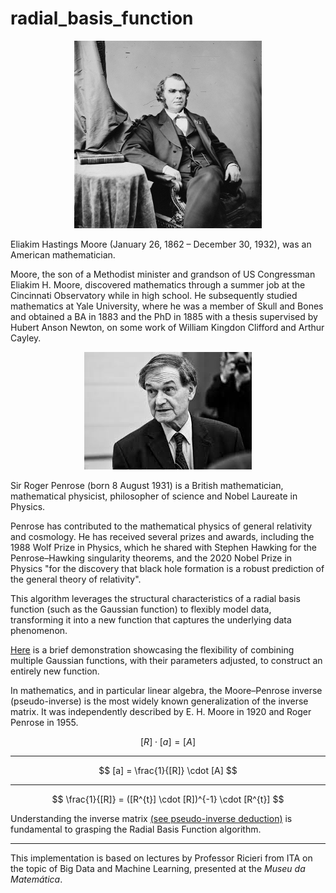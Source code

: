 # radial_basis_function

<div align="center">
  <img src="image/moore.jpg" alt="moore" width="300" height="300">
</div>

Eliakim Hastings Moore (January 26, 1862 – December 30, 1932), was an American mathematician.

Moore, the son of a Methodist minister and grandson of US Congressman Eliakim H. Moore, discovered mathematics through a summer job at the Cincinnati Observatory while in high school. He subsequently studied mathematics at Yale University, where he was a member of Skull and Bones and obtained a BA in 1883 and the PhD in 1885 with a thesis supervised by Hubert Anson Newton, on some work of William Kingdon Clifford and Arthur Cayley.

<div align="center">
  <img src="image/penrose.jpeg" alt="penrose">
</div>

Sir Roger Penrose (born 8 August 1931) is a British mathematician, mathematical physicist, philosopher of science and Nobel Laureate in Physics.

Penrose has contributed to the mathematical physics of general relativity and cosmology. He has received several prizes and awards, including the 1988 Wolf Prize in Physics, which he shared with Stephen Hawking for the Penrose–Hawking singularity theorems, and the 2020 Nobel Prize in Physics "for the discovery that black hole formation is a robust prediction of the general theory of relativity".

This algorithm leverages the structural characteristics of a radial basis function (such as the Gaussian function) to flexibly model data, transforming it into a new function that captures the underlying data phenomenon.

[Here](https://www.geogebra.org/m/ty36fk8n) is a brief demonstration showcasing the flexibility of combining multiple Gaussian functions, with their parameters adjusted, to construct an entirely new function.

In mathematics, and in particular linear algebra, the Moore–Penrose inverse (pseudo-inverse) is the most widely known generalization of the inverse matrix. It was independently described by E. H. Moore in 1920 and Roger Penrose in 1955.

$$
[R] \cdot [a] = [A]
$$

---

$$
[a] = \frac{1}{[R]} \cdot [A]
$$

---

$$
\frac{1}{[R]} = ([R^{t}] \cdot [R])^{-1} \cdot [R^{t}]
$$

Understanding the inverse matrix [(see pseudo-inverse deduction)](./pseudo_inverse_deduction.ipynb) is fundamental to grasping the Radial Basis Function algorithm.

---

This implementation is based on lectures by Professor Ricieri from ITA on the topic of Big Data and Machine Learning, presented at the *Museu da Matemática*.
